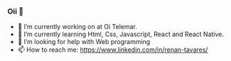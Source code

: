 ### Oii 👋

- 🔭 I’m currently working on at Oi Telemar.
- 🌱 I’m currently learning Html, Css, Javascript, React and React Native. 
- 🤔 I’m looking for help with Web programming
- 📫 How to reach me: https://www.linkedin.com/in/renan-tavares/
